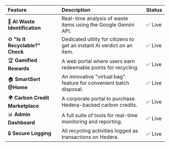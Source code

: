 | Feature | Description | Status |
| :--- | :--- | :--- |
| 🤖 **AI Waste Identification** | Real-time analysis of waste items using the Google Gemini API. | ✅ Live |
| ♻️ **"Is It Recyclable?" Check** | Dedicated utility for citizens to get an instant AI verdict on an item. | ✅ Live |
| 🏆 **Gamified Rewards** | A web portal where users earn redeemable points for recycling. | ✅ Live |
| 🏠 **SmartSort @Home** | An innovative "virtual bag" feature for convenient batch disposal. | ✅ Live |
| 🌍 **Carbon Credit Marketplace** | A corporate portal to purchase Hedera-backed carbon credits. | ✅ Live |
| 📊 **Admin Dashboard** | A full suite of tools for real-time monitoring and reporting. | ✅ Live |
| 🔒 **Secure Logging** | All recycling activities logged as transactions on Hedera. | ✅ Live |
